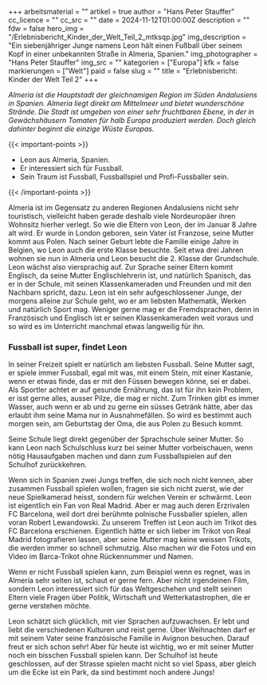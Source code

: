 +++
arbeitsmaterial = ""
artikel = true
author = "Hans Peter Stauffer"
cc_licence = ""
cc_src = ""
date = 2024-11-12T01:00:00Z
description = ""
fdw = false
hero_img = "/Erlebnisbericht_Kinder_der_Welt_Teil_2_mtksqp.jpg"
img_description = "Ein siebenjähriger Junge namens Leon hält einen Fußball über seinem Kopf in einer unbekannten Straße in Almeria, Spanien."
img_photographer = "Hans Peter Stauffer"
img_src = ""
kategorien = ["Europa"]
kfk = false
markierungen = ["Welt"]
paid = false
slug = ""
title = "Erlebnisbericht: Kinder der Welt Teil 2"
+++

_Almeria ist die Hauptstadt der gleichnamigen Region im Süden Andalusiens in Spanien. Almeria liegt direkt am Mittelmeer und bietet wunderschöne Strände. Die Stadt ist umgeben von einer sehr fruchtbaren Ebene, in der in Gewächshäusern Tomaten für halb Europa produziert werden. Doch gleich dahinter beginnt die einzige Wüste Europas._

{{< important-points >}}

<ul>

<li>Leon aus Almeria, Spanien.</li>

<li>Er interessiert sich für Fussball.</li>

<li>Sein Traum ist Fussball, Fussballspiel und Profi-Fussballer sein.</li>

</ul>

{{< /important-points >}}

Almeria ist im Gegensatz zu anderen Regionen Andalusiens nicht sehr touristisch, vielleicht haben gerade deshalb viele Nordeuropäer ihren Wohnsitz hierher verlegt.  So wie die Eltern von Leon, der im Januar 8 Jahre alt wird. Er wurde in London geboren, sein Vater ist Franzose, seine Mutter kommt aus Polen. Nach seiner Geburt lebte die Familie einige Jahre in Belgien, wo Leon auch die erste Klasse besuchte. Seit etwa drei Jahren wohnen sie nun in Almeria und Leon besucht die 2. Klasse der Grundschule. Leon wächst also viersprachig auf. Zur Sprache seiner Eltern kommt Englisch, da seine Mutter Englischlehrerin ist, und natürlich Spanisch, das er in der Schule, mit seinen Klassenkameraden und Freunden und mit den Nachbarn spricht, dazu.
Leon ist ein sehr aufgeschlossener Junge, der morgens alleine zur Schule geht, wo er am liebsten Mathematik, Werken und natürlich Sport mag. Weniger gerne mag er die Fremdsprachen, denn in Französisch und Englisch ist er seinen Klassenkameraden weit voraus und so wird es im Unterricht manchmal etwas langweilig für ihn.

### Fussball ist super, findet Leon

In seiner Freizeit spielt er natürlich am liebsten Fussball. Seine Mutter sagt, er spiele immer Fussball, egal mit was, mit einem Stein, mit einer Kastanie, wenn er etwas finde, das er mit den Füssen bewegen könne, sei er dabei. Als Sportler achtet er auf gesunde Ernährung, das ist für ihn kein Problem, er isst gerne alles, ausser Pilze, die mag er nicht. Zum Trinken gibt es immer Wasser, auch wenn er ab und zu gerne ein süsses Getränk hätte, aber das erlaubt ihm seine Mama nur in Ausnahmefällen. So wird es bestimmt auch morgen sein, am Geburtstag der Oma, die aus Polen zu Besuch kommt.

Seine Schule liegt direkt gegenüber der Sprachschule seiner Mutter. So kann Leon nach Schulschluss kurz bei seiner Mutter vorbeischauen, wenn nötig Hausaufgaben machen und dann zum Fussballspielen auf den Schulhof zurückkehren.

Wenn sich in Spanien zwei Jungs treffen, die sich noch nicht kennen, aber zusammen Fussball spielen wollen, fragen sie sich nicht zuerst, wie der neue Spielkamerad heisst, sondern für welchen Verein er schwärmt. Leon ist eigentlich ein Fan von Real Madrid. Aber er mag auch deren Erzrivalen FC Barcelona, weil dort drei berühmte polnische Fussballer spielen, allen voran Robert Lewandowski. Zu unserem Treffen ist Leon auch im Trikot des FC Barcelona erschienen. Eigentlich hätte er sich lieber im Trikot von Real Madrid fotografieren lassen, aber seine Mutter mag keine weissen Trikots, die werden immer so schnell schmutzig. Also machen wir die Fotos und ein Video im Barca-Trikot ohne Rückennummer und Namen.

Wenn er nicht Fussball spielen kann, zum Beispiel wenn es regnet, was in Almería sehr selten ist, schaut er gerne fern. Aber nicht irgendeinen Film, sondern Leon interessiert sich für das Weltgeschehen und stellt seinen Eltern viele Fragen über Politik, Wirtschaft und Wetterkatastrophen, die er gerne verstehen möchte.

Leon schätzt sich glücklich, mit vier Sprachen aufzuwachsen. Er lebt und liebt die verschiedenen Kulturen und reist gerne. Über Weihnachten darf er mit seinem Vater seine französische Familie in Avignon besuchen. Darauf freut er sich schon sehr! Aber für heute ist wichtig, wo er mit seiner Mutter noch ein bisschen Fussball spielen kann. Der Schulhof ist heute geschlossen, auf der Strasse spielen macht nicht so viel Spass, aber gleich um die Ecke ist ein Park, da sind bestimmt noch andere Jungs!
